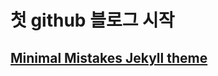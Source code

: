 # 첫 github 블로그 시작

## [Minimal Mistakes Jekyll theme](https://mmistakes.github.io/minimal-mistakes/)
